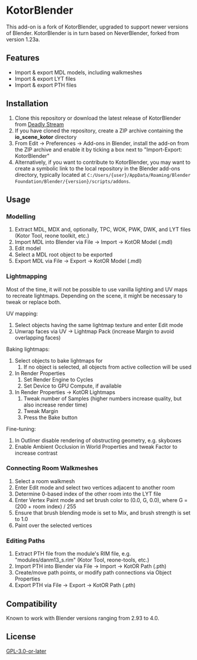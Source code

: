 # KotorBlender

This add-on is a fork of KotorBlender, upgraded to support newer versions of Blender. KotorBlender is in turn based on NeverBlender, forked from version 1.23a.

## Features

- Import & export MDL models, including walkmeshes
- Import & export LYT files
- Import & export PTH files

## Installation

1. Clone this repository or download the latest release of KotorBlender from [Deadly Stream](https://deadlystream.com/files/file/1853-kotorblender-for-blender-293/)
1. If you have cloned the repository, create a ZIP archive containing the **io_scene_kotor** directory
1. From Edit → Preferences → Add-ons in Blender, install the add-on from the ZIP archive and enable it by ticking a box next to "Import-Export: KotorBlender"
1. Alternatively, if you want to contribute to KotorBlender, you may want to create a symbolic link to the local repository in the Blender add-ons directory, typically located at `C:/Users/{user}/AppData/Roaming/Blender Foundation/Blender/{version}/scripts/addons`.

## Usage

### Modelling

1. Extract MDL, MDX and, optionally, TPC, WOK, PWK, DWK, and LYT files (Kotor Tool, reone toolkit, etc.)
1. Import MDL into Blender via File → Import → KotOR Model (.mdl)
1. Edit model
1. Select a MDL root object to be exported
1. Export MDL via File → Export → KotOR Model (.mdl)

### Lightmapping

Most of the time, it will not be possible to use vanilla lighting and UV maps to recreate lightmaps. Depending on the scene, it might be necessary to tweak or replace both.

UV mapping:

1. Select objects having the same lightmap texture and enter Edit mode
1. Unwrap faces via UV → Lightmap Pack (increase Margin to avoid overlapping faces)

Baking lightmaps:

1. Select objects to bake lightmaps for
    1. If no object is selected, all objects from active collection will be used
1. In Render Properties
    1. Set Render Engine to Cycles
    1. Set Device to GPU Compute, if available
1. In Render Properties → KotOR Lightmaps
    1. Tweak number of Samples (higher numbers increase quality, but also increase render time)
    1. Tweak Margin
    1. Press the Bake button

Fine-tuning:

1. In Outliner disable rendering of obstructing geometry, e.g. skyboxes
1. Enable Ambient Occlusion in World Properties and tweak Factor to increase contrast 

### Connecting Room Walkmeshes

1. Select a room walkmesh
1. Enter Edit mode and select two vertices adjacent to another room
1. Determine 0-based index of the other room into the LYT file
1. Enter Vertex Paint mode and set brush color to (0.0, G, 0.0), where G = (200 + room index) / 255
1. Ensure that brush blending mode is set to Mix, and brush strength is set to 1.0
1. Paint over the selected vertices

### Editing Paths

1. Extract PTH file from the module's RIM file, e.g. "modules/danm13_s.rim" (Kotor Tool, reone-tools, etc.)
1. Import PTH into Blender via File → Import → KotOR Path (.pth)
1. Create/move path points, or modify path connections via Object Properties
1. Export PTH via File → Export → KotOR Path (.pth)

## Compatibility

Known to work with Blender versions ranging from 2.93 to 4.0.

## License

[GPL-3.0-or-later](LICENSE)

